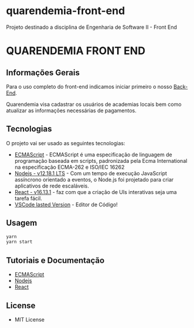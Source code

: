 # quarendemia-front-end
Projeto destinado a disciplina de Engenharia de Software II - Front End

# QUARENDEMIA FRONT END


## Informações Gerais

Para o uso completo do front-end indicamos iniciar primeiro o nosso [Back-End](https://github.com/evertonfrnds/quarendemia-back-end).

Quarendemia visa cadastrar os usuários de academias locais bem como atualizar as informações necessárias de pagamentos.


## Tecnologias

O projeto vai ser usado as seguintes tecnologias:

- [ECMAScript](https://developer.mozilla.org/pt-BR/docs/Aprender/JavaScript) - ECMAScript é uma especificação de linguagem de programação baseada em scripts, padronizada pela Ecma International na especificação ECMA-262 e ISO/IEC 16262
- [Nodejs - v12.18.1 LTS](https://nodejs.org/pt-br/) - Com um tempo de execução JavaScript assíncrono orientado a eventos, o Node.js foi projetado para criar aplicativos de rede escaláveis.
- [React - v16.13.1](https://pt-br.reactjs.org/) - faz com que a criação de UIs interativas seja uma tarefa fácil.
- [VSCode lasted Version]() - Editor de Código!

## Usagem

```bash
yarn
yarn start
```

## Tutoriais e Documentação

- [ECMAScript](https://developer.mozilla.org/pt-BR/docs/Aprender/JavaScript)
- [Nodejs](https://nodejs.org/en/docs/)
- [React](https://pt-br.reactjs.org/tutorial/tutorial.html)

## License

- MIT License
